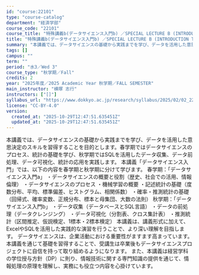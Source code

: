 ```yaml
---
id: "course:22101"
type: "course-catalog"
department: "経済学部"
course_code: "22101"
course_title: "特殊講義b(データサイエンス入門b) ／SPECIAL LECTURE B (INTRODUCTION TO DATA SCIENCE B)"
title: "特殊講義b(データサイエンス入門b) ／SPECIAL LECTURE B (INTRODUCTION TO DATA SCIENCE B)"
summary: "本講義では、データサイエンスの基礎から実践までを学び、データを活用した意思決定のスキルを習得することを目的とします。春学期ではデータサイエンスのプロセス、統計の基礎を学び、秋学期ではSQLを活用したデータ収集、データ前処理、データ可視化、統…"
tags: []
campus: ""
term: ""
period: "水3／Wed 3"
course_type: "秋学期／Fall"
credits: 2
year: "2025年度／2025 Academic Year 秋学期／FALL SEMESTER"
main_instructor: "横塚 志行"
instructors: ["[]"]
syllabus_url: "https://www.dokkyo.ac.jp/research/syllabus/2025/02/02_22101_ja_JP.html"
license: "CC-BY-4.0"
version:
  created_at: "2025-10-29T12:47:51.635451Z"
  updated_at: "2025-10-29T12:47:51.635451Z"
---
```

本講義では、データサイエンスの基礎から実践までを学び、データを活用した意思決定のスキルを習得することを目的とします。春学期ではデータサイエンスのプロセス、統計の基礎を学び、秋学期ではSQLを活用したデータ収集、データ前処理、データ可視化、統計の応用を実践します。 本講義「データサイエンス入門」では、以下の内容を春学期と秋学期に分けて学びます。 春学期：「データサイエンス入門a」 ・データサイエンスの概要と役割（歴史、社会での活用、情報倫理） ・データサイエンスのプロセス ・機械学習の概要 ・記述統計の基礎（度数分布、平均、標準偏差、ヒストグラム、相関係数） ・確率・推測統計の基礎（回帰式、確率変数、正規分布、標本と母集団、大数の法則） 秋学期：「データサイエンス入門b」 ・データ収集（データベースとSQL言語） ・データの前処理（データクレンジング） ・データ可視化（分割表、クロス集計表） ・推測統計（区間推定、仮説検定、1標本・2標本検定） 本講義は、講義形式に加えて、ExcelやSQLを活用した実践的な演習を行うことで、より深い理解を目指します。 データサイエンスは、企業活動における重要性がますます高まっています。本講義を通じて基礎を習得することで、受講生は卒業後もデータサイエンスプロジェクトに自信を持って取り組めるようになります。 また、本講義は経営学科の学位授与方針（DP）に則り、情報技術に関する専門知識の提供を通じて、情報処理の原理を理解し、実務にも役立つ内容を心掛けています。
